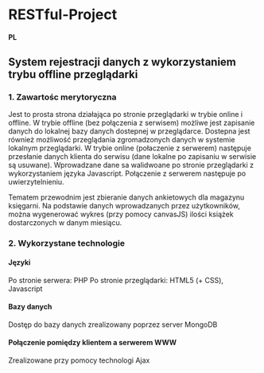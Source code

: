 # RESTful-Project

#### PL

## System rejestracji danych z wykorzystaniem trybu offline przeglądarki

### 1. Zawartośc merytoryczna
Jest to prosta strona działająca po stronie przeglądarki w trybie online i offline.
W trybie offline (bez połączenia z serwisem) możliwe jest zapisanie danych do lokalnej bazy danych dostepnej w
przeglądarce. Dostepna jest również możliwość przeglądania zgromadzonych danych w systemie lokalnym przeglądarki.
W trybie online (połaczenie z serwerem) następuje przesłanie danych klienta do serwisu (dane lokalne po zapisaniu
w serwisie są usuwane). Wprowadzane dane sa walidwoane po stronie przeglądarki z wykorzystaniem języka Javascript.
Połączenie z serwerem następuje po uwierzytelnieniu. 

Tematem przewodnim jest zbieranie danych ankietowych dla magazynu księgarni. Na podstawie danych wprowadzanych przez
użytkowników, można wygenerować wykres (przy pomocy canvasJS) ilości książek dostarczonych w danym miesiącu.

### 2. Wykorzystane technologie

#### Języki
Po stronie serwera: PHP
Po stronie przeglądarki: HTML5 (+ CSS), Javascript

#### Bazy danych
Dostęp do bazy danych zrealizowany poprzez server MongoDB

#### Połączenie pomiędzy klientem a serwerem WWW
Zrealizowane przy pomocy technologi Ajax